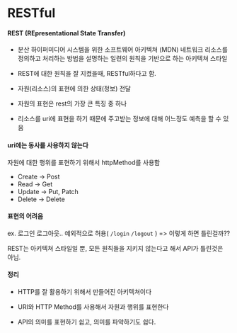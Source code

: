 # RESTful

#### REST (REpresentational State Transfer)

- 분산 하이퍼미디어 시스템을 위한 소프트웨어 아키텍쳐 (MDN)
  네트워크 리소스를 정의하고 처리하는 방법을 설명하는 일련의 원칙을 기반으로 하는 아키텍쳐 스타일



- REST에 대한 원칙을 잘 지켰을때, RESTful하다고 함.
- 자원(리소스)의 표현에 의한 상태(정보) 전달
- 자원의 표현은 rest의 가장 큰 특징 중 하나
- 리소스를 uri에 표현을 하기 때문에 주고받는 정보에 대해 어느정도 예측을 할 수 있음



#### uri에는 동사를 사용하지 않는다

자원에 대한 행위를 표현하기 위해서 httpMethod를 사용함

- Create -> Post
- Read -> Get
- Update -> Put, Patch
- Delete -> Delete



#### 표현의 어려움

ex. 로그인 로그아웃.. 예외적으로 허용( `/login` `/logout` ) => 이렇게 하면 틀린걸까??

REST는 아키텍쳐 스타일일 뿐, 모든 원칙들을 지키지 않는다고 해서 API가 틀린것은 아님.



#### 정리

- HTTP를 잘 활용하기 위해서 만들어진 아키텍쳐이다

- URI와 HTTP Method를 사용해서 자원과 행위를 표현한다

- API의 의미를 표현하기 쉽고, 의미를 파악하기도 쉽다.



